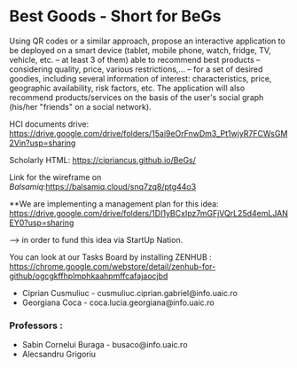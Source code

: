 # Best Goods - Short for BeGs
Using QR codes or a similar approach, propose an interactive application to be deployed on a smart device (tablet, mobile phone, watch, fridge, TV, vehicle, etc. – at least 3 of them) able to recommend best products – considering quality, price, various restrictions,... – for a set of desired goodies, including several information of interest: characteristics, price, geographic availability, risk factors, etc. The application will also recommend products/services on the basis of the user's social graph (his/her "friends" on a social network).

HCI documents drive: https://drive.google.com/drive/folders/15ai9eOrFnwDm3_Pt1wjyR7FCWsGM2Vin?usp=sharing

Scholarly HTML: https://cipriancus.github.io/BeGs/

Link for the wireframe on *Balsamiq*:https://balsamiq.cloud/snq7zq8/ptg44o3

**We are implementing a management plan for this idea: https://drive.google.com/drive/folders/1DI1yBCxIpz7mGFjVQrL25d4emLJANEY0?usp=sharing 

--> in order to fund this idea via StartUp Nation.

You can look at our Tasks Board by installing ZENHUB : https://chrome.google.com/webstore/detail/zenhub-for-github/ogcgkffhplmphkaahpmffcafajaocjbd

<ul>
  <li>Ciprian Cusmuliuc - cusmuliuc.ciprian.gabriel@info.uaic.ro </li>
  <li>Georgiana Coca - coca.lucia.georgiana@info.uaic.ro</li>
</ul>

<h3>Professors :</h3>

<ul>
  <li>Sabin Cornelui Buraga - busaco@info.uaic.ro</li>
  <li>Alecsandru Grigoriu</li>
</ul>

